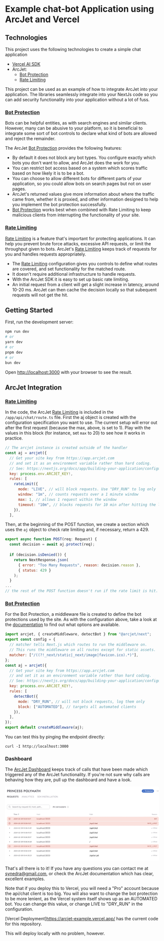 # Example chat-bot Application using ArcJet and Vercel

## Technologies

This project uses the following technologies to create a simple chat application

- [Vercel AI SDK](https://urldefense.proofpoint.com/v2/url?u=https-3A__sdk.vercel.ai_docs&d=DwMFaQ&c=euGZstcaTDllvimEN8b7jXrwqOf-v5A_CdpgnVfiiMM&r=GDjTH4jk81RaRnAFrjtxch_TrjplwTGBmljld5IQL0c&m=yRG9QWKauqhz-avNRlSCAzfH9Ryoe-8k0mAoeB_Y6j86jTkpVwstKwEl10ltNYqc&s=uQnv5BIKERWVFSf_9vKvvL_LkGhEpG9-VgUgNYgPX3I&e=)
- ArcJet:
  - [Bot Protection](https://docs.arcjet.com/bot-protection/quick-start/nextjs)
  - [Rate Limiting](https://docs.arcjet.com/rate-limiting/quick-start/nextjs)

This project can be used as an example of how to integrate ArcJet into your application. The libraries seamlessly integrate into your NextJs code so you can add security functionality into your application without a lot of fuss.

### [Bot Protection](https://docs.arcjet.com/bot-protection/quick-start/nextjs)

Bots can be helpful entities, as with search engines and similar clients. However, many can be abusive to your platform, so it is beneficial to integrate some sort of bot controls to declare what kind of bots are allowed and reject the remainder.

The ArcJet [Bot Protection](https://docs.arcjet.com/bot-protection/quick-start/nextjs)
provides the following features:

- By default it does not block any bot types. You configure exactly which bots you don't want to allow, and ArcJet does the work for you.
- You can restrict bot access based on a system which scores traffic based on how likely it is to be a bot.
- You can choose to allow different bots for different parts of your application, so you could allow bots on search pages but not on user pages.
- ArcJet's returned values give more information about where the traffic came from, whether it is proxied, and other information designed to help you implement the bot protection successfully.
- [Bot Protection](https://docs.arcjet.com/bot-protection/quick-start/nextjs)
  works best when combined with Rate Limiting to keep malicious clients from interrupting the functionality of your site.

### [Rate Limiting](https://docs.arcjet.com/rate-limiting/quick-start/nextjs)

[Rate Limiting](https://docs.arcjet.com/rate-limiting/quick-start/nextjs) is a feature that's important for protecting applications. It can help you prevent brute force attacks, excessive API requests, or limit the throughput given to bots. ArcJet's [Rate Limiting](https://docs.arcjet.com/rate-limiting/quick-start/nextjs) keeps track of requests for you and handles requests appropriately.

- The [Rate Limiting](https://docs.arcjet.com/rate-limiting/quick-start/nextjs) configuration gives you controls to define what routes are covered, and set functionality for the matched route.
- It doesn't require additional infrastructure to handle requests.
- With the ArcJet SDK it is easy to set up basic rate limiting.
- An initial request from a client will get a slight increase in latency, around 10-20 ms. ArcJet can then cache the decision locally so that subequent requests will not get the hit.

## Getting Started

First, run the development server:

```bash
npm run dev
# or
yarn dev
# or
pnpm dev
# or
bun dev
```

Open [http://localhost:3000](http://localhost:3000) with your browser to see the result.

## ArcJet Integration

### [Rate Limiting](https://docs.arcjet.com/rate-limiting/quick-start/nextjs)

In the code, the ArcJet [Rate Limiting](https://docs.arcjet.com/rate-limiting/quick-start/nextjs) is included in the `/app/api/chat/route.ts` file. First the aj object is created with the configuration specification you want to use. The current setup will error out after the first request (because the max, above, is set to 1). Play with the values in this block (for instance, set `max` to 20) to see how it works in practice.

```javascript
// The arcjet instance is created outside of the handler
const aj = arcjet({
  // Get your site key from https://app.arcjet.com
  // and set it as an environment variable rather than hard coding.
  // See: https://nextjs.org/docs/app/building-your-application/configuring/environment-variables
  key: process.env.ARCJET_KEY!,
  rules: [
    rateLimit({
      mode: "LIVE", // will block requests. Use "DRY_RUN" to log only
      window: "1m", // counts requests over a 1 minute window
      max: 1, // allows 1 request within the window
      timeout: "10m", // blocks requests for 10 min after hitting the limit
    }),
  ],

```

Then, at the beginning of the POST function, we create a section which uses the `aj` object to check rate limiting and, if necessary, return a 429.

```javascript
export async function POST(req: Request) {
  const decision = await aj.protect(req);

  if (decision.isDenied()) {
    return NextResponse.json(
      { error: "Too Many Requests", reason: decision.reason },
      { status: 429 }
    );
  }
...
// the rest of the POST function doesn't run if the rate limit is hit.
```

### [Bot Protection](https://docs.arcjet.com/bot-protection/quick-start/nextjs)

For the Bot Protection, a middleware file is created to define the bot protections used by the site. As with the configuration above, take a look at the [documentation](https://docs.arcjet.com/bot-protection/quick-start/nextjs) to find out what options are available.

```javascript
import arcjet, { createMiddleware, detectBot } from "@arcjet/next";
export const config = {
  // matcher tells Next.js which routes to run the middleware on.
  // This runs the middleware on all routes except for static assets.
  matcher: ["/((?!_next/static|_next/image|favicon.ico).*)"],
};
const aj = arcjet({
  // Get your site key from https://app.arcjet.com
  // and set it as an environment variable rather than hard coding.
  // See: https://nextjs.org/docs/app/building-your-application/configuring/environment-variables
  key: process.env.ARCJET_KEY!,
  rules: [
    detectBot({
      mode: "DRY_RUN", // will not block requests, log them only
      block: ["AUTOMATED"], // targets all automated clients
    }),
  ],
});
export default createMiddleware(aj);
```

You can test this by pinging the endpoint directly:

```
curl -I http://localhost:3000
```

### Dashboard

The [ArcJet Dashboard](https://app.arcjet.com/teams) keeps track of calls that have been made which triggered any of the ArcJet functionality. If you're not sure why calls are behaving how they are, pull up the dashboard and have a look.

![](public/arcjet_dashboard.jpg)

That's all there is to it! If you have any questions you can contact me at synedra@gmail.com, or check the ArcJet documentation which has clear, excellent examples.

Note that if you deploy this to Vercel, you will need a "Pro" account because the api/chat client is too big. You will also want to change the bot protection to be more lenient, as the Vercel system itself shows up as an AUTOMATED bot. You can change this value, or change LIVE to "DRY_RUN" in the configuration.

[Vercel Deployment]https://arcjet-example.vercel.app/ has the current code for this repository.

This will deploy locally with no problem, however.

